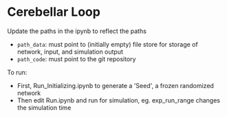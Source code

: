 # Cerebellar Loop

Update the paths in the ipynb to reflect the paths

 - `path_data`: must point to (initially empty) file store for storage of network, input, and simulation output
 - `path_code`: must point to the git repository

To run:

 - First, Run_Initializing.ipynb to generate a 'Seed', a frozen randomized network
 - Then edit Run.ipynb and run for simulation, eg. exp_run_range changes the simulation time

